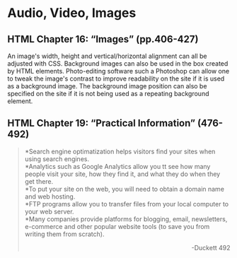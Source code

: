 # Audio, Video, Images

## HTML Chapter 16: “Images” (pp.406-427)
An image's width, height and vertical/horizontal alignment can all be adjusted with CSS. Background images can also be used in the box created by HTML elements. Photo-editing software such a Photoshop can allow one to tweak the image's contrast to improve readability on the site if it is used as a background image. The background image position can also be specified on the site if it is not being used as a repeating background element.

## HTML Chapter 19: “Practical Information” (476-492)
> *Search engine optimatization helps visitors find your sites when using search engines.<br>
> *Analytics such as Google Analytics allow you tt see how many people visit your site, how they find it, and what they do when they get there.<br>
> *To put your site on the web, you will need to obtain a domain name and web hosting.<br>
> *FTP programs allow you to transfer files from your local computer to your web server.<br>
> *Many companies provide platforms for blogging, email, newsletters, e-commerce and other popular website tools (to save you from writing them from scratch).<br>
> <div style="text-align: right">-Duckett 492</div>

